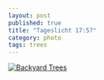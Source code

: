```yaml
---
layout: post
published: true
title: "Tageslicht 17:57"
category: photo
tags: trees
---
```


[![Backyard Trees](http://24.media.tumblr.com/51cd168b8403bcb96556821186302a95/tumblr_n5l6bfDHs91rive1ro1_500.jpg)](http://dr3wh0.tumblr.com/post/85762129869)